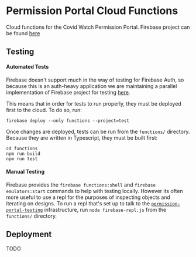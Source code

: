 # Permission Portal Cloud Functions

Cloud functions for the Covid Watch Permission Portal.
Firebase project can be found [here](https://console.firebase.google.com/project/permission-portal/)

## Testing

#### Automated Tests

Firebase doesn't support much in the way of testing for Firebase Auth, so because this is an auth-heavy application we are maintaining a parallel implementation of Firebase project for testing [here](https://console.firebase.google.com/project/permission-portal-test/).

This means that in order for tests to run properly, they must be deployed first to the cloud. To do so, run:

```
firebase deploy --only functions --project=test
```

Once changes are deployed, tests can be run from the `functions/` directory. Because they are written in Typescript, they must be built first:

```
cd functions
npm run build
npm run test
```

#### Manual Testing

Firebase provides the `firebase functions:shell` and `firebase emulators:start` commands to help with testing locally. However its often more useful to use a repl for the purposes of inspecting objects and iterating on designs. To run a repl that's set up to talk to the [`permission-portal-testing`](https://console.firebase.google.com/project/permission-portal-test/) infrastructure, run `node firebase-repl.js` from the `functions/` directory.

## Deployment

TODO

